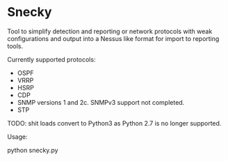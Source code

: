 # Snecky
Tool to simplify detection and reporting or network protocols with weak configurations and output into a Nessus like format for import to reporting tools. 

Currently supported protocols:

* OSPF
* VRRP
* HSRP
* CDP
* SNMP versions 1 and 2c. SNMPv3 support not completed. 
* STP

TODO:
 shit loads
 convert to Python3 as Python 2.7 is no longer supported. 
 
 Usage:
 
 python snecky.py
